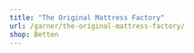 ```yaml
---
title: "The Original Mattress Factory"
url: /garner/the-original-mattress-factory/
shop: Betten
---
```

